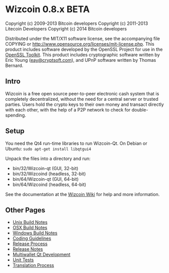 Wizcoin 0.8.x BETA
====================

Copyright (c) 2009-2013 Bitcoin developers
Copyright (c) 2011-2013 Litecoin Developers
Copyright (c) 2014 Bitcoin developers

Distributed under the MIT/X11 software license, see the accompanying
file COPYING or http://www.opensource.org/licenses/mit-license.php.
This product includes software developed by the OpenSSL Project for use in the [OpenSSL Toolkit](http://www.openssl.org/). This product includes
cryptographic software written by Eric Young ([eay@cryptsoft.com](mailto:eay@cryptsoft.com)), and UPnP software written by Thomas Bernard.


Intro
---------------------
Wizcoin is a free open source peer-to-peer electronic cash system that is
completely decentralized, without the need for a central server or trusted
parties.  Users hold the crypto keys to their own money and transact directly
with each other, with the help of a P2P network to check for double-spending.


Setup
---------------------
You need the Qt4 run-time libraries to run Wizcoin-Qt. On Debian or Ubuntu:
	`sudo apt-get install libqtgui4`

Unpack the files into a directory and run:

- bin/32/Wizcoin-qt (GUI, 32-bit)
- bin/32/Wizcoind (headless, 32-bit)
- bin/64/Wizcoin-qt (GUI, 64-bit)
- bin/64/Wizcoind (headless, 64-bit)

See the documentation at the [Wizcoin Wiki](http://bitcoin.org)
for help and more information.


Other Pages
---------------------
- [Unix Build Notes](build-unix.md)
- [OSX Build Notes](build-osx.md)
- [Windows Build Notes](build-msw.md)
- [Coding Guidelines](coding.md)
- [Release Process](release-process.md)
- [Release Notes](release-notes.md)
- [Multiwallet Qt Development](multiwallet-qt.md)
- [Unit Tests](unit-tests.md)
- [Translation Process](translation_process.md)
